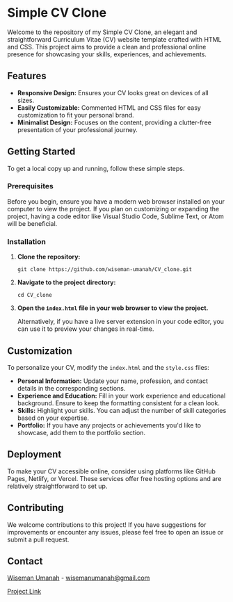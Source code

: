 # Simple CV Clone

Welcome to the repository of my Simple CV Clone, an elegant and straightforward Curriculum Vitae (CV) website template crafted with HTML and CSS. This project aims to provide a clean and professional online presence for showcasing your skills, experiences, and achievements.

## Features

- **Responsive Design:** Ensures your CV looks great on devices of all sizes.
- **Easily Customizable:** Commented HTML and CSS files for easy customization to fit your personal brand.
- **Minimalist Design:** Focuses on the content, providing a clutter-free presentation of your professional journey.

## Getting Started

To get a local copy up and running, follow these simple steps.

### Prerequisites

Before you begin, ensure you have a modern web browser installed on your computer to view the project. If you plan on customizing or expanding the project, having a code editor like Visual Studio Code, Sublime Text, or Atom will be beneficial.

### Installation

1. **Clone the repository:**

   ```
   git clone https://github.com/wiseman-umanah/CV_clone.git
   ```

2. **Navigate to the project directory:**

   ```
   cd CV_clone
   ```

3. **Open the `index.html` file in your web browser to view the project.**

   Alternatively, if you have a live server extension in your code editor, you can use it to preview your changes in real-time.

## Customization

To personalize your CV, modify the `index.html` and the `style.css` files:

- **Personal Information:** Update your name, profession, and contact details in the corresponding sections.
- **Experience and Education:** Fill in your work experience and educational background. Ensure to keep the formatting consistent for a clean look.
- **Skills:** Highlight your skills. You can adjust the number of skill categories based on your expertise.
- **Portfolio:** If you have any projects or achievements you'd like to showcase, add them to the portfolio section.

## Deployment

To make your CV accessible online, consider using platforms like GitHub Pages, Netlify, or Vercel. These services offer free hosting options and are relatively straightforward to set up.

## Contributing

We welcome contributions to this project! If you have suggestions for improvements or encounter any issues, please feel free to open an issue or submit a pull request.

## Contact

[Wiseman Umanah](https://www.linkedin.com/in/wisemanumanah) - wisemanumanah@gmail.com

[Project Link](https://github.com/wiseman-umanah/CV_clone.git)

